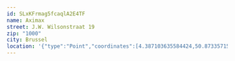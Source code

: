 ```yaml
---
id: SLxKFrmag5fcaqlA2E4TF
name: Aximax
street: J.W. Wilsonstraat 19
zip: "1000"
city: Brussel
location: '{"type":"Point","coordinates":[4.387103635584424,50.873357155433155]}'
---
```

